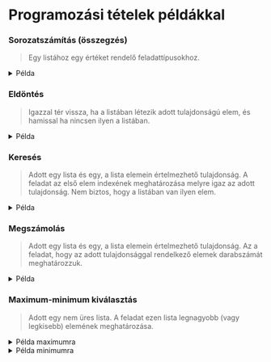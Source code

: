 # Programozási tételek példákkal

### Sorozatszámítás (összegzés)
> Egy listához egy értéket rendelő feladattípusokhoz.
 

<details> <summary> Példa </summary>

```python
def sum_list(list):
  sum = 0
  for i in list:
    sum += i
  return sum

# Példa használat
list = [1, 2, 3, 4, 5]
sum = sum_list(list)
print(sum)  # Kiírja: 15
```

</details>

### Eldöntés
> Igazzal tér vissza, ha a listában létezik adott tulajdonságú elem, és hamissal ha nincsen ilyen a listában.

<details> <summary> Példa </summary>

```python
def contains_even_number(numbers):  
  for num in numbers:
    if num % 2 == 0:
      return True
  return False

# Példa használat
numbers = [1, 2, 3, 4, 5]
containsEven = contains_even_number(numbers)
print(f"Van-e páros szám a listában: {containsEven}")  # Kiírja: Van-e páros szám a listában: True
```
</details>

### Keresés
> Adott egy lista és egy, a lista elemein értelmezhető tulajdonság. A feladat az első elem indexének meghatározása melyre igaz az adott tulajdonság. Nem biztos, hogy a listában van ilyen elem. 

<details> <summary> Példa </summary>

```python
def get_first_even_number_index(numbers):
  for i in range(len(numbers)):
    if numbers[i] % 2 == 0:
      return i
  return -1

# Példa használat
numbers = [1, 2, 3, 4, 5]
evenIndex = get_first_even_number_index(numbers)
print(f"Az első páros szám indexe a listában: {evenIndex}")  # Kiírja: Az első páros szám indexe a listában: 1
```
</details>

### Megszámolás
> Adott egy lista és egy, a lista elemein értelmezhető tulajdonság. Az a feladat, hogy az adott tulajdonsággal rendelkező elemek darabszámát meghatározzuk.

<details> <summary> Példa </summary>

```python
def count_even_numbers(numbers): 
  count = 0
  for num in numbers:
    if num % 2 == 0:
      count++
  return count

# Példa használat
numbers = [1, 2, 3, 4, 5]
numberOfEvens = count_even_numbers(numbers)
print(f"Ennyi páros szám van a listában: {numberOfEvens}")  # Kiírja: Ennyi páros szám van a listában: 2
```
</details>

### Maximum-minimum kiválasztás
> Adott egy nem üres lista. A feladat ezen lista legnagyobb (vagy legkisebb) elemének meghatározása. 

<details> <summary> Példa maximumra </summary>

```python
def get_max(numbers): 
  max = numbers[0]
  for num in numbers:
    if num > max:
      max = num
  return max

# Példa használat
numbers = [1, 2, 3, 4, 5]
max = get_max(numbers)
print(f"A legnagyobb szám a listában: {max}")  # Kiírja: A legnagyobb szám a listában: 5
```
</details>

<details> <summary> Példa minimumra </summary>

```python
def get_min(numbers): 
  min = numbers[0]
  for num in numbers:
    if num < min:
      min = num
  return min

# Példa használat
numbers = [1, 2, 3, 4, 5]
min = get_min(numbers)
print(f"A legkisebb szám a listában: {min}")  # Kiírja: A legkisebb szám a listában: 1
```
</details>
